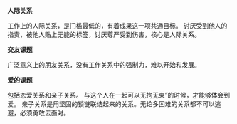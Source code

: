 **人际关系**

工作上的⼈际关系，是⻔槛最低的，有着成果这⼀项共通⽬标。 讨厌受到他⼈的指责，被他⼈贴上⽆能的标签，讨厌尊严受到伤害，核⼼是⼈际关系。

 **交友课题** 

⼴泛意义上的朋友关系，没有⼯作关系中的强制⼒，难以开始和发展。 

**爱的课题** 

包括恋爱关系和亲⼦关系。 与这个⼈在⼀起可以⽆拘⽆束”的时候，才能够体会到爱。 亲⼦关系是⽤坚固的锁链联结起来的关系。⽆论多困难的关系都不可以逃避，必须勇敢去⾯对。